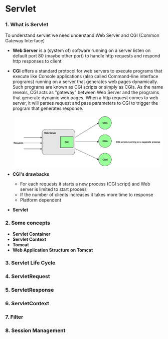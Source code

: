# Servlet

### 1. What is Servlet
To understand servlet we need understand Web Server and CGI (Common Gateway Interface)

* **Web Server** is a (system of) software running on a server listen on default port 80 (maybe other port) to handle http requests and respond http responses to client

* **CGI** offers a standard protocol for web servers to execute programs that execute like Console applications (also called Command-line interface programs) running on a server that generates web pages dynamically. Such programs are known as CGI scripts or simply as CGIs. As the name reveals, CGI acts as "gateway" between Web Server and the programs that generate dynamic web pages. When a http request comes to web server, it will parses request and pass parameters to CGI to trigger the program that generates response. <br/><br/>
![cgi](images/cgi.png)

* **CGI's drawbacks**
    * For each requests it starts a new process (CGI script) and Web server is limited to start process
    * If the number of clients increases it takes more time to response
    * Platform dependent

* **Servlet**

### 2. Some concepts
* **Servlet Container**
* **Servlet Context**
* **Tomcat**
* **Web Application Structure on Tomcat**

### 3. Servlet Life Cycle

### 4. ServletRequest

### 5. ServletResponse

### 6. ServletContext

### 7. Filter

### 8. Session Management
